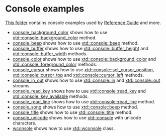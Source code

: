 # Console examples

[This folder](.) contains console examples used by [Reference Guide](https://codedocs.xyz/gammasoft71/xtd/) and more.

* [console_background_color](console_background_color/README.md) shows how to use [xtd::console::background_color](../../../src/xtd.core/include/xtd/basic_console.h) method.
* [console_beep](console_beep/README.md) shows how to use [xtd::console::beep](../../../src/xtd.core/include/xtd/basic_console.h) method.
* [console_buffer](console_buffer/README.md) shows how to use [xtd::console::buffer_height](../../../src/xtd.core/include/xtd/basic_console.h) and [xtd::console::buffer_width](../../../src/xtd.core/include/xtd/basic_console.h) methods.
* [console_color](console_color/README.md) shows how to use [xtd::console::background_color](../../../src/xtd.core/include/xtd/basic_console.h) and [xtd::console::foreground_color](../../../src/xtd.core/include/xtd/basic_console.h) methods.
* [console_cursor](console_cursor/README.md) shows how to use [xtd::console::set_cursor_position](../../../src/xtd.core/include/xtd/basic_console.h), [xtd::console::cursor_top](../../../src/xtd.core/include/xtd/basic_console.h) and [xtd::console::cursor_left](../../../src/xtd.core/include/xtd/basic_console.h) methods.
* [console_in_out](console_in_out/README.md) shows how to use [xtd::console::in](../../../src/xtd.core/include/xtd/basic_console.h) and [xtd::console::out](../../../src/xtd.core/include/xtd/basic_console.h) streams.
* [console_read_key](console_read_key/README.md) shows how to use [xtd::console::read_key](../../../src/xtd.core/include/xtd/basic_console.h) and [xtd::console::key_available](../../../src/xtd.core/include/xtd/basic_console.h) methods.
* [console_read_line](console_read_line/README.md) shows how to use [xtd::console::read_line](../../../src/xtd.core/include/xtd/basic_console.h) method.
* [console_song](console_song/README.md) shows how to use [xtd::console::beep](../../../src/xtd.core/include/xtd/basic_console.h) method.
* [console_title](console_title/README.md) shows how to use [xtd::console::title](../../../src/xtd.core/include/xtd/basic_console.h) method.
* [console_unicode](console_unicode/README.md) shows how to use [xtd::console](../../../src/xtd.core/include/xtd/basic_console.h) with unicode characters.
* [wconsole](wconsole/README.md) shows how to use [xtd::wconsole](../../../src/xtd.core/include/xtd/basic_console.h) class.
